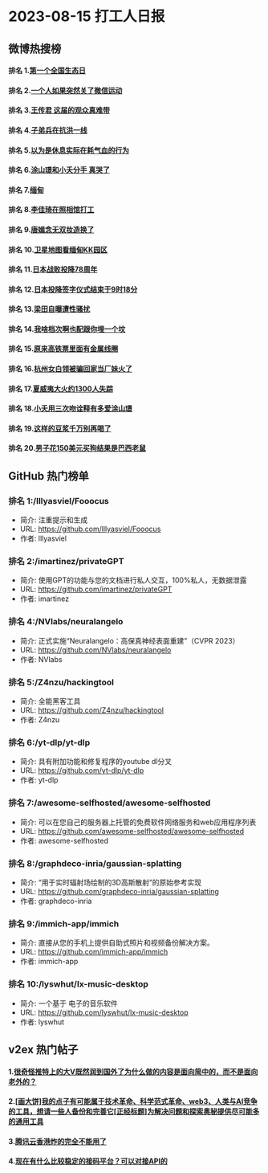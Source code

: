 # 2023-08-15 打工人日报


## 微博热搜榜

#### 排名 1.[第一个全国生态日](https://s.weibo.com/weibo?q=第一个全国生态日)
#### 排名 2.[一个人如果突然关了微信运动](https://s.weibo.com/weibo?q=一个人如果突然关了微信运动)
#### 排名 3.[王传君 这届的观众真难带](https://s.weibo.com/weibo?q=王传君这届的观众真难带)
#### 排名 4.[子弟兵在抗洪一线](https://s.weibo.com/weibo?q=子弟兵在抗洪一线)
#### 排名 5.[以为是休息实际在耗气血的行为](https://s.weibo.com/weibo?q=以为是休息实际在耗气血的行为)
#### 排名 6.[涂山璟和小夭分手 真哭了](https://s.weibo.com/weibo?q=涂山璟和小夭分手真哭了)
#### 排名 7.[缅甸](https://s.weibo.com/weibo?q=缅甸)
#### 排名 8.[李佳琦在照相馆打工](https://s.weibo.com/weibo?q=李佳琦在照相馆打工)
#### 排名 9.[唐嫣念无双妆造换了](https://s.weibo.com/weibo?q=唐嫣念无双妆造换了)
#### 排名 10.[卫星地图看缅甸KK园区](https://s.weibo.com/weibo?q=卫星地图看缅甸KK园区)
#### 排名 11.[日本战败投降78周年](https://s.weibo.com/weibo?q=日本战败投降78周年)
#### 排名 12.[日本投降签字仪式结束于9时18分](https://s.weibo.com/weibo?q=日本投降签字仪式结束于9时18分)
#### 排名 13.[梁田自曝遭性骚扰](https://s.weibo.com/weibo?q=梁田自曝遭性骚扰)
#### 排名 14.[我啥档次啊也配跟你埋一个坟](https://s.weibo.com/weibo?q=我啥档次啊也配跟你埋一个坟)
#### 排名 15.[原来高铁票里面有金属线圈](https://s.weibo.com/weibo?q=原来高铁票里面有金属线圈)
#### 排名 16.[杭州女白领被骗回家当厂妹火了](https://s.weibo.com/weibo?q=杭州女白领被骗回家当厂妹火了)
#### 排名 17.[夏威夷大火约1300人失踪](https://s.weibo.com/weibo?q=夏威夷大火约1300人失踪)
#### 排名 18.[小夭用三次吻诠释有多爱涂山璟](https://s.weibo.com/weibo?q=小夭用三次吻诠释有多爱涂山璟)
#### 排名 19.[这样的豆浆千万别再喝了](https://s.weibo.com/weibo?q=这样的豆浆千万别再喝了)
#### 排名 20.[男子花150美元买狗结果是巴西老鼠](https://s.weibo.com/weibo?q=男子花150美元买狗结果是巴西老鼠)
## GitHub 热门榜单

### 排名 1:/lllyasviel/Fooocus
- 简介: 注重提示和生成
- URL: https://github.com/lllyasviel/Fooocus
- 作者: lllyasviel 

### 排名 2:/imartinez/privateGPT
- 简介: 使用GPT的功能与您的文档进行私人交互，100%私人，无数据泄露
- URL: https://github.com/imartinez/privateGPT
- 作者: imartinez 

### 排名 4:/NVlabs/neuralangelo
- 简介: 正式实施“Neuralangelo：高保真神经表面重建”（CVPR 2023）
- URL: https://github.com/NVlabs/neuralangelo
- 作者: NVlabs 

### 排名 5:/Z4nzu/hackingtool
- 简介: 全能黑客工具
- URL: https://github.com/Z4nzu/hackingtool
- 作者: Z4nzu 

### 排名 6:/yt-dlp/yt-dlp
- 简介: 具有附加功能和修复程序的youtube dl分叉
- URL: https://github.com/yt-dlp/yt-dlp
- 作者: yt-dlp 

### 排名 7:/awesome-selfhosted/awesome-selfhosted
- 简介: 可以在您自己的服务器上托管的免费软件网络服务和web应用程序列表
- URL: https://github.com/awesome-selfhosted/awesome-selfhosted
- 作者: awesome-selfhosted 

### 排名 8:/graphdeco-inria/gaussian-splatting
- 简介: “用于实时辐射场绘制的3D高斯散射”的原始参考实现
- URL: https://github.com/graphdeco-inria/gaussian-splatting
- 作者: graphdeco-inria 

### 排名 9:/immich-app/immich
- 简介: 直接从您的手机上提供自助式照片和视频备份解决方案。
- URL: https://github.com/immich-app/immich
- 作者: immich-app 

### 排名 10:/lyswhut/lx-music-desktop
- 简介: 一个基于 电子的音乐软件
- URL: https://github.com/lyswhut/lx-music-desktop
- 作者: lyswhut 

## v2ex 热门帖子

#### 1.[很奇怪推特上的大V既然润到国外了为什么做的内容是面向简中的，而不是面向老外的？](https://www.v2ex.com/t/965321#reply3)
#### 2.[[画大饼]我的点子有可能属于技术革命、科学范式革命、web3、人类与AI竞争的工具，想请一些人备份和完善它[正经标题]为解决问题和探索奥秘提供尽可能多的通用工具](https://www.v2ex.com/t/965320#reply2)
#### 3.[腾讯云香港炸的完全不能用了](https://www.v2ex.com/t/965322#reply0)
#### 4.[现在有什么比较稳定的接码平台？可以对接API的](https://www.v2ex.com/t/965323#reply0)

